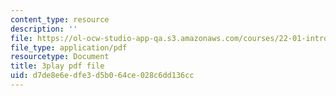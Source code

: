 ```yaml
---
content_type: resource
description: ''
file: https://ol-ocw-studio-app-qa.s3.amazonaws.com/courses/22-01-introduction-to-nuclear-engineering-and-ionizing-radiation-fall-2016/d7de8e6edfe3d5b064ce028c6dd136cc_NXrGOd7gdMw.pdf
file_type: application/pdf
resourcetype: Document
title: 3play pdf file
uid: d7de8e6e-dfe3-d5b0-64ce-028c6dd136cc
---
```

